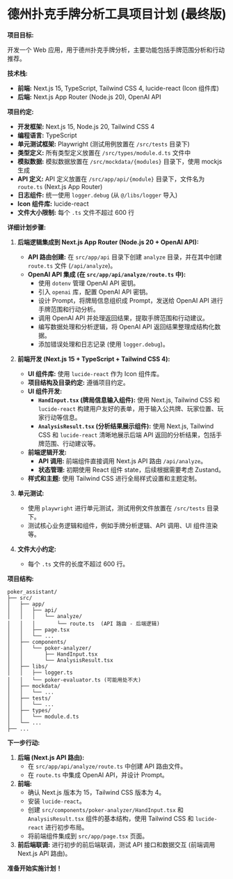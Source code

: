 # 德州扑克手牌分析工具项目计划 (最终版)

**项目目标:**

开发一个 Web 应用，用于德州扑克手牌分析，主要功能包括手牌范围分析和行动推荐。

**技术栈:**

*   **前端:** Next.js 15, TypeScript, Tailwind CSS 4, lucide-react (Icon 组件库)
*   **后端:** Next.js App Router (Node.js 20), OpenAI API

**项目约定:**

*   **开发框架:** Next.js 15, Node.js 20, Tailwind CSS 4
*   **编程语言:** TypeScript
*   **单元测试框架:** Playwright (测试用例放置在 `/src/tests` 目录下)
*   **类型定义:** 所有类型定义放置在 `/src/types/module.d.ts` 文件中
*   **模拟数据:** 模拟数据放置在 `/src/mockdata/{modules}` 目录下，使用 mockjs 生成
*   **API 定义:** API 定义放置在 `/src/app/api/{module}` 目录下，文件名为 `route.ts` (Next.js App Router)
*   **日志组件:**  统一使用 `logger.debug` (从 `@/libs/logger` 导入)
*   **Icon 组件库:** lucide-react
*   **文件大小限制:** 每个 `.ts` 文件不超过 600 行

**详细计划步骤:**

1.  **后端逻辑集成到 Next.js App Router (Node.js 20 + OpenAI API):**
    *   **API 路由创建:** 在 `src/app/api` 目录下创建 `analyze` 目录，并在其中创建 `route.ts` 文件 (`/api/analyze`)。
    *   **OpenAI API 集成 (在 `src/app/api/analyze/route.ts` 中):**
        *   使用 `dotenv` 管理 OpenAI API 密钥。
        *   引入 `openai` 库，配置 OpenAI API 密钥。
        *   设计 Prompt，将牌局信息组织成 Prompt，发送给 OpenAI API 进行手牌范围和行动分析。
        *   调用 OpenAI API 并处理返回结果，提取手牌范围和行动建议。
        *   编写数据处理和分析逻辑，将 OpenAI API 返回结果整理成结构化数据。
        *   添加错误处理和日志记录 (使用 `logger.debug`)。

2.  **前端开发 (Next.js 15 + TypeScript + Tailwind CSS 4):**
    *   **UI 组件库:** 使用 `lucide-react` 作为 Icon 组件库。
    *   **项目结构及目录约定:** 遵循项目约定。
    *   **UI 组件开发:**
        *   **`HandInput.tsx` (牌局信息输入组件):** 使用 Next.js, Tailwind CSS 和 `lucide-react` 构建用户友好的表单，用于输入公共牌、玩家位置、玩家行动等信息。
        *   **`AnalysisResult.tsx` (分析结果展示组件):** 使用 Next.js, Tailwind CSS 和 `lucide-react` 清晰地展示后端 API 返回的分析结果，包括手牌范围、行动建议等。
    *   **前端逻辑开发:**
        *   **API 调用:** 前端组件直接调用 Next.js API 路由 `/api/analyze`。
        *   **状态管理:** 初期使用 React 组件 state，后续根据需要考虑 Zustand。
    *   **样式和主题:** 使用 Tailwind CSS 进行全局样式设置和主题定制。

3.  **单元测试:**
    *   使用 `playwright` 进行单元测试，测试用例文件放置在 `/src/tests` 目录下。
    *   测试核心业务逻辑和组件，例如手牌分析逻辑、API 调用、UI 组件渲染等。

4.  **文件大小约定:**
    *   每个 `.ts` 文件的长度不超过 600 行。

**项目结构:**

```
poker_assistant/
├── src/
│   ├── app/
│   │   ├── api/
│   │   │   └── analyze/
│   │   │       └── route.ts  (API 路由 - 后端逻辑)
│   │   ├── page.tsx
│   │   └── ...
│   ├── components/
│   │   └── poker-analyzer/
│   │       ├── HandInput.tsx
│   │       └── AnalysisResult.tsx
│   ├── libs/
│   │   ├── logger.ts
│   │   └── poker-evaluator.ts (可能用处不大)
│   ├── mockdata/
│   │   └── ...
│   ├── tests/
│   │   └── ...
│   ├── types/
│   │   └── module.d.ts
│   └── ...
├── ...
```

**下一步行动:**

1.  **后端 (Next.js API 路由):**
    *   在 `src/app/api/analyze/route.ts` 中创建 API 路由文件。
    *   在 `route.ts` 中集成 OpenAI API，并设计 Prompt。
2.  **前端:**
    *   确认 Next.js 版本为 15，Tailwind CSS 版本为 4。
    *   安装 `lucide-react`。
    *   创建 `src/components/poker-analyzer/HandInput.tsx` 和 `AnalysisResult.tsx` 组件的基本结构，使用 Tailwind CSS 和 `lucide-react` 进行初步布局。
    *   将前端组件集成到 `src/app/page.tsx` 页面。
3.  **前后端联调:** 进行初步的前后端联调，测试 API 接口和数据交互 (前端调用 Next.js API 路由)。

**准备开始实施计划！**
